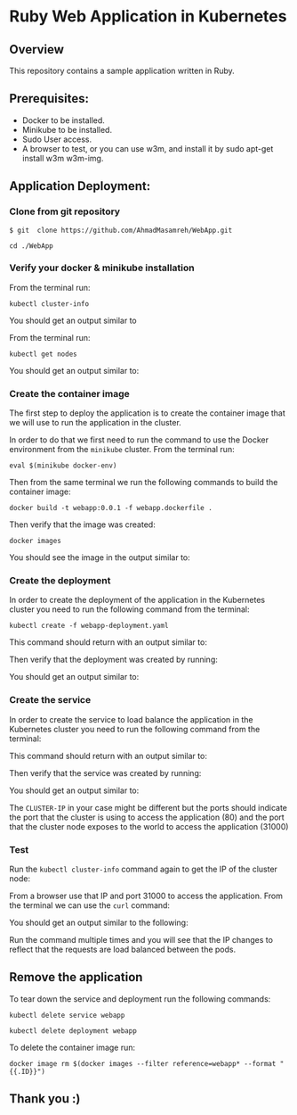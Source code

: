 # Ruby Web Application in Kubernetes

## Overview
This repository contains a sample application written in Ruby.

## Prerequisites:
- Docker to be installed.
- Minikube to be installed.
- Sudo User access.
- A browser to test, or you can use w3m, and install it by sudo apt-get install w3m w3m-img.


## Application Deployment:

### Clone from git repository
```
$ git  clone https://github.com/AhmadMasamreh/WebApp.git
```

```
cd ./WebApp
```


### Verify your docker & minikube installation

From the terminal run:

```
kubectl cluster-info
```

You should get an output similar to


From the terminal run:

```
kubectl get nodes
```

You should get an output similar to:




### Create the container image
The first step to deploy the application is to create the container image that we will use to run the application in the cluster.

In order to do that we first need to run the command to use the Docker environment from the `minikube` cluster. From the terminal run:

```
eval $(minikube docker-env)
```

Then from the same terminal we run the following commands to build the container image:
```
docker build -t webapp:0.0.1 -f webapp.dockerfile .
```

Then verify that the image was created:
```
docker images
```

You should see the image in the output similar to:


### Create the deployment
In order to create the deployment of the application in the Kubernetes cluster you need to run the following command from the terminal:

```
kubectl create -f webapp-deployment.yaml
```

This command should return with an output similar to:


Then verify that the deployment was created by running:


You should get an output similar to:



### Create the service

In order to create the service to load balance the application in the Kubernetes cluster you need to run the following command from the terminal:


This command should return with an output similar to:

Then verify that the service was created by running:



You should get an output similar to:



The `CLUSTER-IP` in your case might be different but the ports should indicate the port that the cluster is using to access the application (80) and the port that the cluster node exposes to the world to access the application (31000)

### Test

Run the `kubectl cluster-info` command again to get the IP of the cluster node:


From a browser use that IP and port 31000 to access the application. From the terminal we can use the `curl` command:


You should get an output similar to the following:



Run the command multiple times and you will see that the IP changes to reflect that the requests are load balanced between the pods.

## Remove the application

To tear down the service and deployment run the following commands:

```
kubectl delete service webapp
```
```
kubectl delete deployment webapp
```

To delete the container image run:

```
docker image rm $(docker images --filter reference=webapp* --format "{{.ID}}")
```


## Thank you :)
